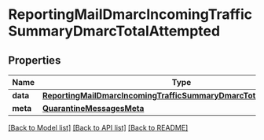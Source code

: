 # ReportingMailDmarcIncomingTrafficSummaryDmarcTotalAttempted

## Properties
Name | Type | Description | Notes
------------ | ------------- | ------------- | -------------
**data** | [**ReportingMailDmarcIncomingTrafficSummaryDmarcTotalAttemptedData**](ReportingMailDmarcIncomingTrafficSummaryDmarcTotalAttemptedData.md) |  | [optional] 
**meta** | [**QuarantineMessagesMeta**](QuarantineMessagesMeta.md) |  | [optional] 

[[Back to Model list]](../README.md#documentation-for-models) [[Back to API list]](../README.md#documentation-for-api-endpoints) [[Back to README]](../README.md)

